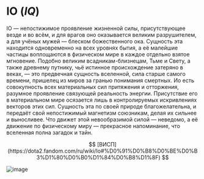 # IO (*IQ*)
IO — непостижимое проявление жизненной силы, присутствующее везде и во всём, и для врагов оно оказывается великим разрушителем, а для учёных мужей — блеском божественного ока. Сущность эта находится одновременно на всех уровнях бытия, а её малейшие частицы воплощаются в физическом мире в каждое отдельно взятое мгновение. Подобно великим всадникам-близнецам, Тьме и Свету, а также древнему путнику, чьё истинное происхождение затеряно в веках, — это предвечная сущность вселенной, сила старше самого времени, пришелец из миров за гранью понимания смертных. Ио есть совокупность всех материальных сил притяжения и отторжения, разумное проявление связующей реальность энергии. Присутствие его в материальном мире осязается лишь в контролируемых искривлениях векторов этих сил. Сущность эта по своей природе благожелательна, и передаёт свой непостижимый магнетизм союзникам, делая их сильнее и выносливее. Что движет этой невообразимой силой — неведомо, а её движение по физическому миру — прекрасное напоминание, что вселенная полна загадок и тайн.

$$
[ВИСП](https://dota2.fandom.com/ru/wiki/Io#%D0%91%D0%B8%D0%BE%D0%B3%D1%80%D0%B0%D1%84%D0%B8%D1%8F)
$$

![image](https://github.com/Alekscorp29/yrheheh/assets/144109484/3445f582-c1b8-4548-828a-d5dde5713be3)
